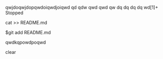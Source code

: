 qwjdoqwjdopqwdoiqwdjoiqwd
qd
qdw
qwd
qwd
qw
dq
dq
dq
dq
wd[1]+ Stopped


cat >> README.md



$git add README.md









qwdkqpowdpoqwd






















clear



